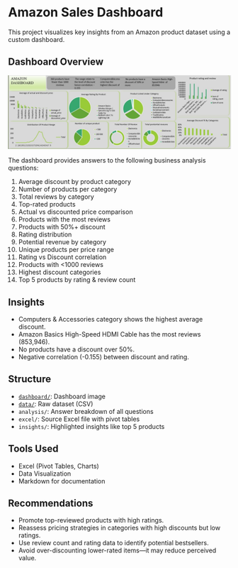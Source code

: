 # Amazon Sales Dashboard

This project visualizes key insights from an Amazon product dataset using a custom dashboard.

## Dashboard Overview

![image](https://github.com/kimizzy001/Amazon-sales-dashboard-/blob/main/9310e80e-1302-42ba-b26e-1133cd635271.jpeg)

The dashboard provides answers to the following business analysis questions:
1. Average discount by product category
2. Number of products per category
3. Total reviews by category
4. Top-rated products
5. Actual vs discounted price comparison
6. Products with the most reviews
7. Products with 50%+ discount
8. Rating distribution
9. Potential revenue by category
10. Unique products per price range
11. Rating vs Discount correlation
12. Products with <1000 reviews
13. Highest discount categories
14. Top 5 products by rating & review count

## Insights
- Computers & Accessories category shows the highest average discount.
- Amazon Basics High-Speed HDMI Cable has the most reviews (853,946).
- No products have a discount over 50%.
- Negative correlation (-0.155) between discount and rating.

## Structure
- [`dashboard/`](https://github.com/kimizzy001/Amazon-sales-dashboard-/blob/main/9310e80e-1302-42ba-b26e-1133cd635271.jpeg): Dashboard image
- [`data/`](https://github.com/kimizzy001/Amazon-sales-dashboard-/blob/main/Amazon%20case%20study.xlsx): Raw dataset (CSV)
- `analysis/`: Answer breakdown of all questions
- `excel/`: Source Excel file with pivot tables
- `insights/`: Highlighted insights like top 5 products

## Tools Used
- Excel (Pivot Tables, Charts)
- Data Visualization
- Markdown for documentation
  
## Recommendations

- Promote top-reviewed products with high ratings.
- Reassess pricing strategies in categories with high discounts but low ratings.
- Use review count and rating data to identify potential bestsellers.
- Avoid over-discounting lower-rated items—it may reduce perceived value.
